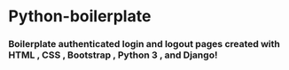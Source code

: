 # Python-boilerplate
### Boilerplate authenticated login and logout pages created with HTML , CSS , Bootstrap , Python 3 , and Django!
